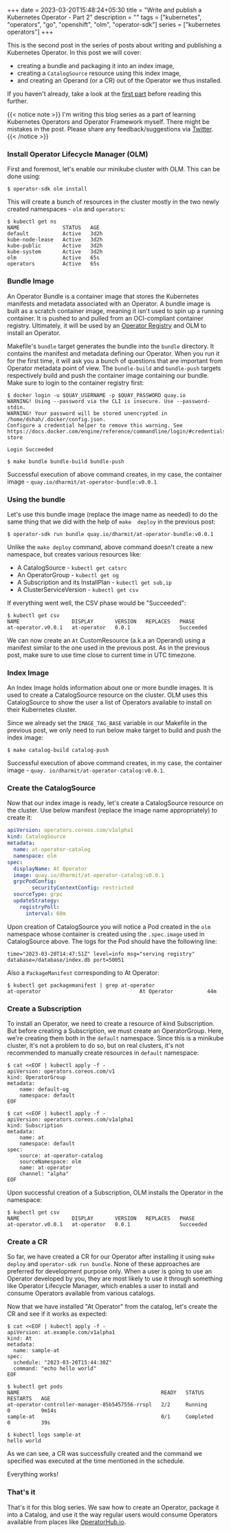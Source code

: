 +++ 
date = 2023-03-20T15:48:24+05:30
title = "Write and publish a Kubernetes Operator - Part 2"
description = ""
tags = ["kubernetes", "operators", "go", "openshift", "olm", "operator-sdk"]
series = ["kubernetes operators"]
+++

This is the second post in the series of posts about writing and publishing a Kubernetes Operator. In this post we 
will cover:
* creating a bundle and packaging it into an index image,
* creating a `CatalogSource` resource using this index image,
* and creating an Operand (or a CR) out of the Operator we thus installed.

If you haven't already, take a look at the [first part](../operator-part-1) before reading this further.

{{< notice note >}}
I'm writing this blog series as a part of learning Kubernetes Operators and Operator Framework myself. There might
be mistakes in the post. Please share any feedback/suggestions via [Twitter](https://twitter.com/dharm1t).
{{< /notice >}}

### Install Operator Lifecycle Manager (OLM)

First and foremost, let's enable our minikube cluster with OLM. This can be done using:
```shell
$ operator-sdk olm install
```

This will create a bunch of resources in the cluster mostly in the two newly created namespaces - `olm` and `operators`:
```shell
$ kubectl get ns
NAME              STATUS   AGE
default           Active   3d2h
kube-node-lease   Active   3d2h
kube-public       Active   3d2h
kube-system       Active   3d2h
olm               Active   65s
operators         Active   65s
```

### Bundle Image

An Operator Bundle is a container image that stores the Kubernetes manifests and metadata associated with an 
Operator. A bundle image is built as a scratch container image, meaning it isn't used to spin up a running container.
It is pushed to and pulled from an OCI-compliant container registry. Ultimately, it will be used by an
[Operator Registry](https://github.com/operator-framework/operator-registry) and OLM to install an Operator.

Makefile's `bundle` target generates the bundle into the `bundle` directory. It contains the manifest and metadata 
defining our Operator. When you run it for the first time, it will ask you a bunch of questions that are important 
from Operator metadata point of view. The `bundle-build` and `bundle-push` targets respectively build and push the 
container image containing our bundle. Make sure to login to the container registry first:

```shell
$ docker login -u $QUAY_USERNAME -p $QUAY_PASSWORD quay.io
WARNING! Using --password via the CLI is insecure. Use --password-stdin.
WARNING! Your password will be stored unencrypted in /home/dshah/.docker/config.json.
Configure a credential helper to remove this warning. See
https://docs.docker.com/engine/reference/commandline/login/#credentials-store

Login Succeeded

$ make bundle bundle-build bundle-push
```
Successful execution of above command creates, in my case, the container image - `quay.io/dharmit/at-operator-bundle:v0.0.1`

### Using the bundle

Let's use this bundle image (replace the image name as needed) to do the same thing that we did with the help of `make 
deploy` in the previous post:
```shell
$ operator-sdk run bundle quay.io/dharmit/at-operator-bundle:v0.0.1
```

Unlike the `make deploy` command, above command doesn't create a new namespace, but creates various resources like:
* A CatalogSource - `kubectl get catsrc`
* An OperatorGroup - `kubectl get og`
* A Subscription and its InstallPlan - `kubectl get sub,ip`
* A ClusterServiceVersion - `kubectl get csv`

If everything went well, the CSV phase would be "Succeeded":
```shell
$ kubectl get csv
NAME                 DISPLAY       VERSION   REPLACES   PHASE
at-operator.v0.0.1   at-operator   0.0.1                Succeeded
```

We can now create an `At` CustomResource (a.k.a an Operand) using a manifest similar to the one used in the previous 
post. As in the previous post, make sure to use time close to current time in UTC timezone.

### Index Image

An Index Image holds information about one or more bundle images. It is used to create a CatalogSource resource on 
the cluster. OLM uses this CatalogSource to show the user a list of Operators available to install on their 
Kubernetes cluster.

Since we already set the `IMAGE_TAG_BASE` variable in our Makefile in the previous post, we only need to run below 
make target to build and push the index image:

```shell
$ make catalog-build catalog-push
```
Successful execution of above command creates, in my case, the container image - `quay.
io/dharmit/at-operator-catalog:v0.0.1`.

### Create the CatalogSource

Now that our index image is ready, let's create a CatalogSource resource on the cluster. Use below manifest (replace 
the image name appropriately) to create it:

```yaml
apiVersion: operators.coreos.com/v1alpha1
kind: CatalogSource
metadata:
  name: at-operator-catalog
  namespace: olm
spec:
  displayName: At Operator
  image: quay.io/dharmit/at-operator-catalog:v0.0.1
  grpcPodConfig:
        securityContextConfig: restricted
  sourceType: grpc
  updateStrategy:
    registryPoll:
      interval: 60m
```

Upon creation of CatalogSource you will notice a Pod created in the `olm` namespace whose container is created using 
the `.spec.image` used in CatalogSource above. The logs for the Pod should have the following line:

```shell
time="2023-03-20T14:47:51Z" level=info msg="serving registry" database=/database/index.db port=50051
```

Also a `PackageManifest` corresponding to At Operator:
```shell
$ kubectl get packagemanifest | grep at-operator
at-operator                                At Operator           44m
```
### Create a Subscription

To install an Operator, we need to create a resource of kind Subscription. But before creating a Subscription, we 
must create an OperatorGroup. Here, we're creating them both in the `default` namespace. Since this is a minikube 
cluster, it's not a problem to do so, but on real clusters, it's not recommended to manually create resources in 
`default` namespace:

```shell
$ cat <<EOF | kubectl apply -f -
apiVersion: operators.coreos.com/v1
kind: OperatorGroup
metadata:
    name: default-og
    namespace: default
EOF

$ cat <<EOF | kubectl apply -f -
apiVersion: operators.coreos.com/v1alpha1
kind: Subscription
metadata:
    name: at
    namespace: default
spec:
    source: at-operator-catalog
    sourceNamespace: olm
    name: at-operator
    channel: "alpha"
EOF
```

Upon successful creation of a Subscription, OLM installs the Operator in the namespace:

```shell
$ kubectl get csv
NAME                 DISPLAY       VERSION   REPLACES   PHASE
at-operator.v0.0.1   at-operator   0.0.1                Succeeded
```

### Create a CR

So far, we have created a CR for our Operator after installing it using `make deploy` and `operator-sdk run bundle`. 
None of these approaches are preferred for development purpose only. When a user is going to use an Operator 
developed by you, they are most likely to use it through something like Operator Lifecycle Manager, which enables a 
user to install and consume Operators available from various catalogs.

Now that we have installed "At Operator" from the catalog, let's create the CR and see if it works as expected:

```shell
$ cat <<EOF | kubectl apply -f -
apiVersion: at.example.com/v1alpha1
kind: At
metadata:
  name: sample-at
spec:
  schedule: "2023-03-20T15:44:30Z"
  command: "echo hello world"
EOF

$ kubectl get pods
NAME                                              READY   STATUS      RESTARTS   AGE
at-operator-controller-manager-85b5457556-rrspl   2/2     Running     0          9m14s
sample-at                                         0/1     Completed   0          39s

$ kubectl logs sample-at
hello world
```

As we can see, a CR was successfully created and the command we specified was executed at the time mentioned in the 
schedule.

Everything works!

### That's it

That's it for this blog series. We saw how to create an Operator, package it into a Catalog, and use it the way 
regular users would consume Operators available from places like [OperatorHub.io](https://operatorhub.io).